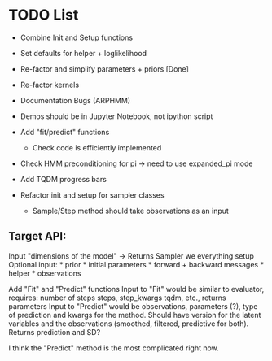 # TODO List

* Combine Init and Setup functions
* Set defaults for helper + loglikelihood
* Re-factor and simplify parameters + priors [Done]
* Re-factor kernels
* Documentation Bugs (ARPHMM)
* Demos should be in Jupyter Notebook, not ipython script
* Add "fit/predict" functions
    * Check code is efficiently implemented

* Check HMM preconditioning for pi -> need to use expanded_pi mode


* Add TQDM progress bars

* Refactor init and setup for sampler classes
    * Sample/Step method should take observations as an input

## Target API:
Input "dimensions of the model" -> Returns Sampler we everything setup
Optional input:
    * prior
    * initial parameters
    * forward + backward messages
    * helper
    * observations

Add "Fit" and "Predict" functions
Input to "Fit" would be similar to evaluator, requires: number of steps steps, step_kwargs tqdm, etc., returns parameters
Input to "Predict" would be observations, parameters (?), type of prediction and kwargs for the method. Should have version for the latent variables and the observations (smoothed, filtered, predictive for both). Returns prediction and SD?

I think the "Predict" method is the most complicated right now.
